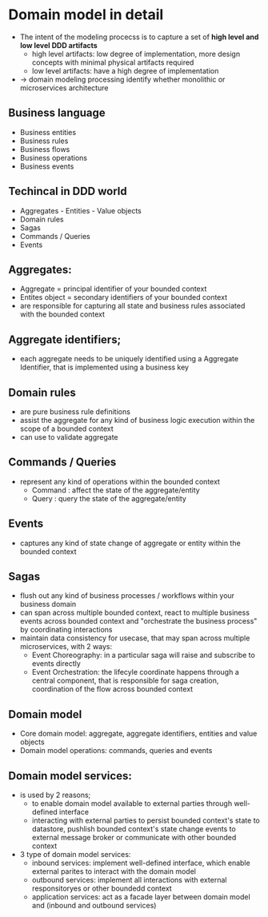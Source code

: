 # Domain model in detail
- The intent of the modeling procecss is to capture a set of <b>high level and low level DDD artifacts</b>
    - high level artifacts: low degree of implementation, more design concepts with minimal physical artifacts required 
    - low level artifacts: have a high degree of implementation
- -> domain modeling processing identify whether monolithic or microservices architecture

## Business language
- Business entities
- Business rules
- Business flows 
- Business operations 
- Business events 

## Techincal in DDD world
- Aggregates - Entities - Value objects 
- Domain rules
- Sagas
- Commands / Queries 
- Events

## Aggregates:
- Aggregate = principal identifier of your bounded context 
- Entites object = secondary identifiers of your bounded context 
- are responsible for capturing all state and business rules associated with the bounded context 

## Aggregate identifiers;
- each aggregate needs to be uniquely identified using a Aggregate Identifier, that is implemented using a business key

## Domain rules 
- are pure business rule definitions 
- assist the aggregate for any kind of business logic execution within the scope of a bounded context 
- can use to validate aggregate 

## Commands / Queries 
- represent any kind of operations within the bounded context 
    - Command : affect the state of the aggregate/entity
    - Query : query the state of the aggregate/entity 

## Events 
- captures any kind of state change of aggregate or entity within the bounded context 

## Sagas
- flush out any kind of business processes / workflows within your business domain
- can span across multiple bounded context, react to multiple business events across bounded context and "orchestrate the business process" by coordinating interactions
- maintain data consistency for usecase, that may span across multiple microservices, with 2 ways:
    - Event Choreography: in a particular saga will raise and subscribe to events directly
    - Event Orchestration: the lifecyle coordinate happens through a central component, that is responsible for saga creation, coordination of the flow across bounded context 


## Domain model 
- Core domain model: aggregate, aggregate identifiers, entities and value objects
- Domain model operations: commands, queries and events 

## Domain model services:
- is used by 2 reasons;
    - to enable domain model available to external parties through well-defined interface
    - interacting with external parties to persist bounded context's state to datastore, pushlish bounded context's state change events to external message broker or communicate with other bounded context 
- 3 type of domain model services:
    - inbound services: implement well-defined interface, which enable external parites to interact with the domain model
    - outbound services: implement all interactions with external responsitoryes or other boundedd context  
    - application services: act as a facade layer between domain model and (inbound and outbound services)